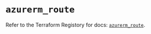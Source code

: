 # `azurerm_route`

Refer to the Terraform Registory for docs: [`azurerm_route`](https://registry.terraform.io/providers/hashicorp/azurerm/3.0.2/docs/resources/route).
